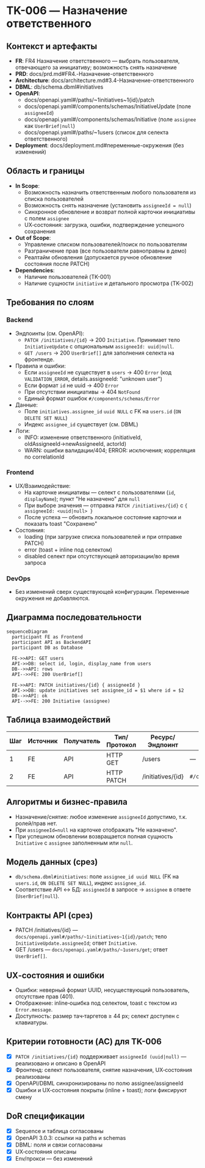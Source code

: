 # TK-006 — Назначение ответственного

## Контекст и артефакты
- **FR**: FR4 Назначение ответственного — выбрать пользователя, отвечающего за инициативу; возможность снять назначение
- **PRD**: docs/prd.md#FR4.-Назначение-ответственного
- **Architecture**: docs/architecture.md#3.4-Назначение-ответственного
- **DBML**: db/schema.dbml#initiatives
- **OpenAPI**:
  - docs/openapi.yaml#/paths/~1initiatives~1{id}/patch
  - docs/openapi.yaml#/components/schemas/InitiativeUpdate (поле `assigneeId`)
  - docs/openapi.yaml#/components/schemas/Initiative (поле `assignee` как `UserBrief|null`)
  - docs/openapi.yaml#/paths/~1users (список для селекта ответственного)
- **Deployment**: docs/deployment.md#переменные-окружения (без изменений)

## Область и границы
- **In Scope**:
  - Возможность назначить ответственным любого пользователя из списка пользователей
  - Возможность снять назначение (установить `assigneeId = null`)
  - Синхронное обновление и возврат полной карточки инициативы с полем `assignee`
  - UX‑состояния: загрузка, ошибки, подтверждение успешного сохранения
- **Out of Scope**:
  - Управление списком пользователей/поиск по пользователям
  - Разграничение прав (все пользователи равноправны в демо)
  - Реалтайм обновления (допускается ручное обновление состояния после PATCH)
- **Dependencies**:
  - Наличие пользователей (TK-001)
  - Наличие сущности `initiative` и детального просмотра (TK-002)

## Требования по слоям

### Backend
- Эндпоинты (см. OpenAPI):
  - `PATCH /initiatives/{id}` → 200 `Initiative`. Принимает тело `InitiativeUpdate` c опциональным `assigneeId: uuid|null`.
  - `GET /users` → 200 `UserBrief[]` для заполнения селекта на фронтенде.
- Правила и ошибки:
  - Если `assigneeId` не существует в `users` → 400 `Error` (код `VALIDATION_ERROR`, details.assigneeId: "unknown user")
  - Если формат `id` не uuid → 400 `Error`
  - При отсутствии инициативы → 404 `NotFound`
  - Единый формат ошибок `#/components/schemas/Error`
- Данные:
  - Поле `initiatives.assignee_id` `uuid NULL` с FK на `users.id` (`ON DELETE SET NULL`)
  - Индекс `assignee_id` существует (см. DBML)
- Логи:
  - INFO: изменение ответственного (initiativeId, oldAssigneeId→newAssigneeId, actorId)
  - WARN: ошибки валидации/404; ERROR: исключения; корреляция по correlationId

### Frontend
- UX/Взаимодействие:
  - На карточке инициативы — селект с пользователями (`id`, `displayName`); пункт "Не назначено" для `null`
  - При выборе значения — отправка `PATCH /initiatives/{id}` c `{ assigneeId: <uuid|null> }`
  - После успеха — обновить локальное состояние карточки и показать toast "Сохранено"
- Состояния:
  - loading (при загрузке списка пользователей и при отправке PATCH)
  - error (toast + inline под селектом)
  - disabled селект при отсутствующей авторизации/во время запроса

### DevOps
- Без изменений сверх существующей конфигурации. Переменные окружения не добавляются.

## Диаграмма последовательности
```mermaid
sequenceDiagram
  participant FE as Frontend
  participant API as BackendAPI
  participant DB as Database

  FE->>API: GET users
  API->>DB: select id, login, display_name from users
  DB-->>API: rows
  API-->>FE: 200 UserBrief[]

  FE->>API: PATCH initiatives/{id} { assigneeId }
  API->>DB: update initiatives set assignee_id = $1 where id = $2
  DB-->>API: ok
  API-->>FE: 200 Initiative (assignee)
```

## Таблица взаимодействий
| Шаг | Источник | Получатель | Тип/Протокол | Ресурс/Эндпоинт | Запрос (схема) | Ответ (схема) | Атрибуты/валидации | Ошибки | Побочные эффекты |
|-----|----------|------------|--------------|-----------------|----------------|---------------|--------------------|--------|------------------|
| 1 | FE | API | HTTP GET | /users | — | `UserBrief[]` | — | 401 | — |
| 2 | FE | API | HTTP PATCH | /initiatives/{id} | `#/components/schemas/InitiativeUpdate` | `#/components/schemas/Initiative` | assigneeId: uuid|null | 400/401/404 | update initiative |

## Алгоритмы и бизнес‑правила
- Назначение/снятие: любое изменение `assigneeId` допустимо, т.к. ролей/прав нет.
- При `assigneeId=null` на карточке отображать "Не назначено".
- При успешном обновлении возвращается полная сущность `Initiative` с `assignee` заполненным или `null`.

## Модель данных (срез)
- `db/schema.dbml#initiatives`: поле `assignee_id uuid NULL` (FK на `users.id`, `ON DELETE SET NULL`), индекс `assignee_id`.
- Соответствие API ↔ БД: `assigneeId` в запросе → `assignee` в ответе (`UserBrief|null`).

## Контракты API (срез)
- PATCH /initiatives/{id} — `docs/openapi.yaml#/paths/~1initiatives~1{id}/patch`; тело `InitiativeUpdate.assigneeId`; ответ `Initiative`.
- GET /users — `docs/openapi.yaml#/paths/~1users/get`; ответ `UserBrief[]`.

## UX‑состояния и ошибки
- Ошибки: неверный формат UUID, несуществующий пользователь, отсутствие прав (401).
- Отображение: inline‑ошибка под селектом, toast с текстом из `Error.message`.
- Доступность: размер тач‑таргетов ≥ 44 px; селект доступен с клавиатуры.

## Критерии готовности (AC) для TK-006
- [x] `PATCH /initiatives/{id}` поддерживает `assigneeId (uuid|null)` — реализовано и описано в OpenAPI
- [x] Фронтенд: селект пользователя, снятие назначения, UX‑состояния реализованы
- [x] OpenAPI/DBML синхронизированы по полю assignee/assigneeId
- [x] Ошибки и UX‑состояния покрыты (inline + toast); логи фиксируют смену

## DoR спецификации
- [x] Sequence и таблица согласованы
- [x] OpenAPI 3.0.3: ссылки на paths и schemas
- [x] DBML: поля и связи согласованы
- [x] UX‑состояния описаны
- [x] Env/прокси — без изменений
